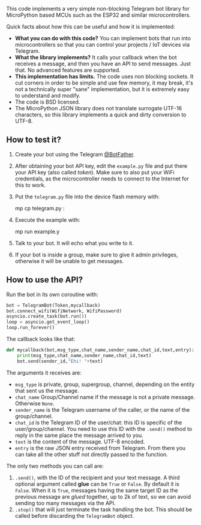 This code implements a very simple non-blocking Telegram bot library
for MicroPython based MCUs such as the ESP32 and similar microcontrollers.

Quick facts about how this can be useful and how it is implemented:

* **What you can do with this code?** You can implement bots that run into microcontrollers so that you can control your projects / IoT devices via Telegram.
* **What the library implements?** It calls your callback when the bot receives a message, and then you have an API to send messages. Just that. No advanced features are supported.
* **This implementation has limits.** The code uses non blocking sockets. It cut corners in order to be simple and use few memory, it may break, it's not a technically super "sane" implementation, but it is extremely easy to understand and modify.
* The code is BSD licensed.
* The MicroPython JSON library does not translate surrogate UTF-16 characters, so this library implements a quick and dirty conversion to UTF-8.

## How to test it?

1. Create your bot using the Telegram [@BotFather](https://t.me/botfather).
2. After obtaining your bot API key, edit the `example.py` file and put there your API key (also called *token*). Make sure to also put your WiFi credentials, as the microcontroller needs to connect to the Internet for this to work.
3. Put the `telegram.py` file into the device flash memory with:

    mp cp telegram.py :

4. Execute the example with:

    mp run example.y

5. Talk to your bot. It will echo what you write to it.
6. If your bot is inside a group, make sure to give it admin privileges, otherwise it will be unable to get messages.

## How to use the API?

Run the bot in its own coroutine with:


```python
bot = TelegramBot(Token,mycallback)
bot.connect_wifi(WifiNetwork, WifiPassword)
asyncio.create_task(bot.run())
loop = asyncio.get_event_loop()
loop.run_forever()
```

The callback looks like that:


```python
def mycallback(bot,msg_type,chat_name,sender_name,chat_id,text,entry):
    print(msg_type,chat_name,sender_name,chat_id,text)
    bot.send(sender_id,"Ehi! "+text)
```

The arguments it receives are:

* `msg_type` is private, group, supergroup, channel, depending on the entity that sent us the message.
* `chat_name` Group/Channel name if the message is not a private message. Otherwise `None`.
* `sender_name` is the Telegram username of the caller, or the name of the group/channel.
* `chat_id` is the Telegram ID of the user/chat: this ID is specific of the user/group/channel. You need to use this ID with the `.send()` method to reply in the same place the message arrived to you.
* `text` is the content of the message. UTF-8 encoded.
* `entry` is the raw JSON entry received from Telegram. From there you can take all the other stuff not directly passed to the function.

The only two methods you can call are:

1. `.send()`, with the ID of the recipient and your text message. A third optional argument called **glue** can be `True` or `False`. By default it is `False`. When it is `True`, messages having the same target ID as the previous message are *glued* together, up to 2k of text, so we can avoid sending too many messages via the API.
2. `.stop()` that will just terminate the task handling the bot. This should be called before discarding the `TelegramBot` object.
